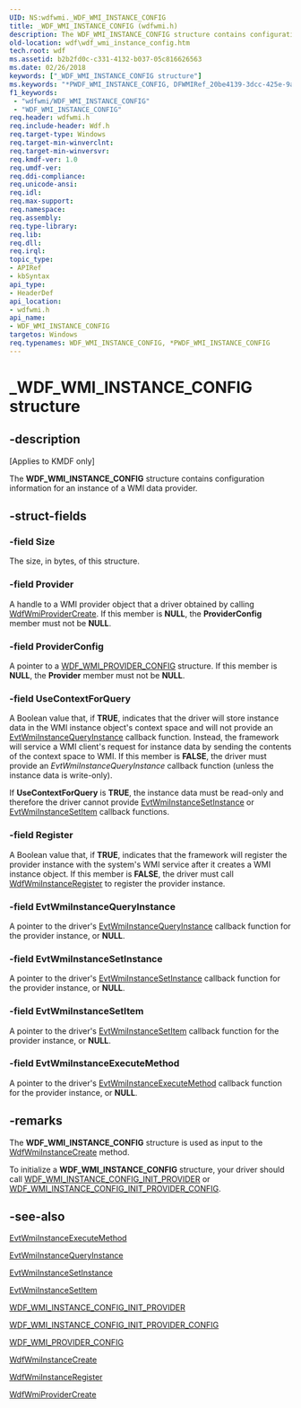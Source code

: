 ```yaml
---
UID: NS:wdfwmi._WDF_WMI_INSTANCE_CONFIG
title: _WDF_WMI_INSTANCE_CONFIG (wdfwmi.h)
description: The WDF_WMI_INSTANCE_CONFIG structure contains configuration information for an instance of a WMI data provider.
old-location: wdf\wdf_wmi_instance_config.htm
tech.root: wdf
ms.assetid: b2b2fd0c-c331-4132-b037-05c816626563
ms.date: 02/26/2018
keywords: ["_WDF_WMI_INSTANCE_CONFIG structure"]
ms.keywords: "*PWDF_WMI_INSTANCE_CONFIG, DFWMIRef_20be4139-3dcc-425e-9aaf-2851ceb794fb.xml, PWDF_WMI_INSTANCE_CONFIG, PWDF_WMI_INSTANCE_CONFIG structure pointer, WDF_WMI_INSTANCE_CONFIG, WDF_WMI_INSTANCE_CONFIG structure, _WDF_WMI_INSTANCE_CONFIG, kmdf.wdf_wmi_instance_config, wdf.wdf_wmi_instance_config, wdfwmi/PWDF_WMI_INSTANCE_CONFIG, wdfwmi/WDF_WMI_INSTANCE_CONFIG"
f1_keywords:
 - "wdfwmi/WDF_WMI_INSTANCE_CONFIG"
 - "WDF_WMI_INSTANCE_CONFIG"
req.header: wdfwmi.h
req.include-header: Wdf.h
req.target-type: Windows
req.target-min-winverclnt: 
req.target-min-winversvr: 
req.kmdf-ver: 1.0
req.umdf-ver: 
req.ddi-compliance: 
req.unicode-ansi: 
req.idl: 
req.max-support: 
req.namespace: 
req.assembly: 
req.type-library: 
req.lib: 
req.dll: 
req.irql: 
topic_type:
- APIRef
- kbSyntax
api_type:
- HeaderDef
api_location:
- wdfwmi.h
api_name:
- WDF_WMI_INSTANCE_CONFIG
targetos: Windows
req.typenames: WDF_WMI_INSTANCE_CONFIG, *PWDF_WMI_INSTANCE_CONFIG
---
```


# _WDF_WMI_INSTANCE_CONFIG structure


## -description


<p class="CCE_Message">[Applies to KMDF only]</p>

The <b>WDF_WMI_INSTANCE_CONFIG</b> structure contains configuration information for an instance of a WMI data provider.


## -struct-fields




### -field Size

The size, in bytes, of this structure.


### -field Provider

A handle to a WMI provider object that a driver obtained by calling <a href="https://docs.microsoft.com/windows-hardware/drivers/ddi/wdfwmi/nf-wdfwmi-wdfwmiprovidercreate">WdfWmiProviderCreate</a>. If this member is <b>NULL</b>, the <b>ProviderConfig</b> member must not be <b>NULL</b>.


### -field ProviderConfig

A pointer to a <a href="https://docs.microsoft.com/windows-hardware/drivers/ddi/wdfwmi/ns-wdfwmi-_wdf_wmi_provider_config">WDF_WMI_PROVIDER_CONFIG</a> structure. If this member is <b>NULL</b>, the <b>Provider</b> member must not be <b>NULL</b>.


### -field UseContextForQuery

A Boolean value that, if <b>TRUE</b>, indicates that the driver will store instance data in the WMI instance object's context space and will not provide an <a href="https://docs.microsoft.com/windows-hardware/drivers/ddi/wdfwmi/nc-wdfwmi-evt_wdf_wmi_instance_query_instance">EvtWmiInstanceQueryInstance</a> callback function. Instead, the framework will service a WMI client's request for instance data by sending the contents of the context space to WMI. If this member is <b>FALSE</b>, the driver must provide an <i>EvtWmiInstanceQueryInstance</i> callback function (unless the instance data is write-only).

If <b>UseContextForQuery</b> is <b>TRUE</b>, the instance data must be read-only and therefore the driver cannot provide <a href="https://docs.microsoft.com/windows-hardware/drivers/ddi/wdfwmi/nc-wdfwmi-evt_wdf_wmi_instance_set_instance">EvtWmiInstanceSetInstance</a> or <a href="https://docs.microsoft.com/windows-hardware/drivers/ddi/wdfwmi/nc-wdfwmi-evt_wdf_wmi_instance_set_item">EvtWmiInstanceSetItem</a> callback functions.


### -field Register

A Boolean value that, if <b>TRUE</b>, indicates that the framework will register the provider instance with the system's WMI service after it creates a WMI instance object. If this member is <b>FALSE</b>, the driver must call <a href="https://docs.microsoft.com/windows-hardware/drivers/ddi/wdfwmi/nf-wdfwmi-wdfwmiinstanceregister">WdfWmiInstanceRegister</a> to register the provider instance. 


### -field EvtWmiInstanceQueryInstance

A pointer to the driver's <a href="https://docs.microsoft.com/windows-hardware/drivers/ddi/wdfwmi/nc-wdfwmi-evt_wdf_wmi_instance_query_instance">EvtWmiInstanceQueryInstance</a> callback function for the provider instance, or <b>NULL</b>.


### -field EvtWmiInstanceSetInstance

A pointer to the driver's <a href="https://docs.microsoft.com/windows-hardware/drivers/ddi/wdfwmi/nc-wdfwmi-evt_wdf_wmi_instance_set_instance">EvtWmiInstanceSetInstance</a> callback function for the provider instance, or <b>NULL</b>.


### -field EvtWmiInstanceSetItem

A pointer to the driver's <a href="https://docs.microsoft.com/windows-hardware/drivers/ddi/wdfwmi/nc-wdfwmi-evt_wdf_wmi_instance_set_item">EvtWmiInstanceSetItem</a> callback function for the provider instance, or <b>NULL</b>.


### -field EvtWmiInstanceExecuteMethod

A pointer to the driver's <a href="https://docs.microsoft.com/windows-hardware/drivers/ddi/wdfwmi/nc-wdfwmi-evt_wdf_wmi_instance_execute_method">EvtWmiInstanceExecuteMethod</a> callback function for the provider instance, or <b>NULL</b>.


## -remarks



The <b>WDF_WMI_INSTANCE_CONFIG</b> structure is used as input to the <a href="https://docs.microsoft.com/windows-hardware/drivers/ddi/wdfwmi/nf-wdfwmi-wdfwmiinstancecreate">WdfWmiInstanceCreate</a> method.

To initialize a <b>WDF_WMI_INSTANCE_CONFIG</b> structure, your driver should call <a href="https://docs.microsoft.com/windows-hardware/drivers/ddi/wdfwmi/nf-wdfwmi-wdf_wmi_instance_config_init_provider">WDF_WMI_INSTANCE_CONFIG_INIT_PROVIDER</a> or <a href="https://docs.microsoft.com/windows-hardware/drivers/ddi/wdfwmi/nf-wdfwmi-wdf_wmi_instance_config_init_provider_config">WDF_WMI_INSTANCE_CONFIG_INIT_PROVIDER_CONFIG</a>.




## -see-also




<a href="https://docs.microsoft.com/windows-hardware/drivers/ddi/wdfwmi/nc-wdfwmi-evt_wdf_wmi_instance_execute_method">EvtWmiInstanceExecuteMethod</a>



<a href="https://docs.microsoft.com/windows-hardware/drivers/ddi/wdfwmi/nc-wdfwmi-evt_wdf_wmi_instance_query_instance">EvtWmiInstanceQueryInstance</a>



<a href="https://docs.microsoft.com/windows-hardware/drivers/ddi/wdfwmi/nc-wdfwmi-evt_wdf_wmi_instance_set_instance">EvtWmiInstanceSetInstance</a>



<a href="https://docs.microsoft.com/windows-hardware/drivers/ddi/wdfwmi/nc-wdfwmi-evt_wdf_wmi_instance_set_item">EvtWmiInstanceSetItem</a>



<a href="https://docs.microsoft.com/windows-hardware/drivers/ddi/wdfwmi/nf-wdfwmi-wdf_wmi_instance_config_init_provider">WDF_WMI_INSTANCE_CONFIG_INIT_PROVIDER</a>



<a href="https://docs.microsoft.com/windows-hardware/drivers/ddi/wdfwmi/nf-wdfwmi-wdf_wmi_instance_config_init_provider_config">WDF_WMI_INSTANCE_CONFIG_INIT_PROVIDER_CONFIG</a>



<a href="https://docs.microsoft.com/windows-hardware/drivers/ddi/wdfwmi/ns-wdfwmi-_wdf_wmi_provider_config">WDF_WMI_PROVIDER_CONFIG</a>



<a href="https://docs.microsoft.com/windows-hardware/drivers/ddi/wdfwmi/nf-wdfwmi-wdfwmiinstancecreate">WdfWmiInstanceCreate</a>



<a href="https://docs.microsoft.com/windows-hardware/drivers/ddi/wdfwmi/nf-wdfwmi-wdfwmiinstanceregister">WdfWmiInstanceRegister</a>



<a href="https://docs.microsoft.com/windows-hardware/drivers/ddi/wdfwmi/nf-wdfwmi-wdfwmiprovidercreate">WdfWmiProviderCreate</a>
 

 

